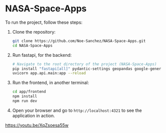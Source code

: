 # NASA-Space-Apps

To run the project, follow these steps:
1. Clone the repository:
   ```bash
   git clone https://github.com/Noe-Sanchez/NASA-Space-Apps.git
   cd NASA-Space-Apps
    ```

2. Run fastapi, for the backend: 
   ```bash
   # Navigate to the root directory of the project (NASA-Space-Apps)
   pip install "fastapi[all]" pydantic-settings geopandas google-generativeai
   uvicorn app.api.main:app --reload
   ```

3. Run the frontend, in another terminal:
   ```bash
   cd app/frontend
   npm install
   npm run dev
   ```

4. Open your browser and go to `http://localhost:4321` to see the application in action.

https://youtu.be/XqZsoesa55w
